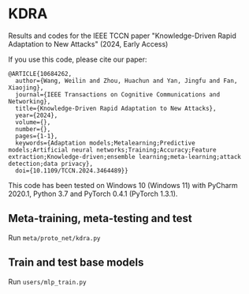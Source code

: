 # KDRA
Results and codes for the IEEE TCCN paper "Knowledge-Driven Rapid Adaptation to New Attacks" (2024, Early Access)

If you use this code, please cite our paper:
~~~
@ARTICLE{10684262,
  author={Wang, Weilin and Zhou, Huachun and Yan, Jingfu and Fan, Xiaojing},
  journal={IEEE Transactions on Cognitive Communications and Networking}, 
  title={Knowledge-Driven Rapid Adaptation to New Attacks}, 
  year={2024},
  volume={},
  number={},
  pages={1-1},
  keywords={Adaptation models;Metalearning;Predictive models;Artificial neural networks;Training;Accuracy;Feature extraction;Knowledge-driven;ensemble learning;meta-learning;attack detection;data privacy},
  doi={10.1109/TCCN.2024.3464489}}
~~~

This code has been tested on Windows 10 (Windows 11) with PyCharm 2020.1, Python 3.7 and PyTorch 0.4.1 (PyTorch 1.3.1).

## Meta-training, meta-testing and test
Run <code>meta/proto_net/kdra.py</code>

## Train and test base models
Run <code>users/mlp_train.py</code>
